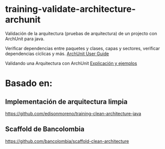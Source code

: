 # training-validate-architecture-archunit

Validación de la arquitectura (pruebas de arquitectura) de un projecto con ArchUnit para java.

Verificar dependencias entre paquetes y clases, capas y sectores, verificar dependencias cíclicas y más. [ArchUnit User Guide
](https://www.archunit.org/userguide/html/000_Index.html)

Validando una Arquitectura con ArchUnit [Explicación y ejemplos](https://enmilocalfunciona.io/validando-arquitectura-archunit/)

# Basado en:

## Implementación de arquitectura limpia
https://github.com/edisonmoreno/training-clean-architecture-java

## Scaffold de Bancolombia
https://github.com/bancolombia/scaffold-clean-architecture
